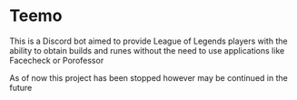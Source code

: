 # Teemo
This is a Discord bot aimed to provide League of Legends players with the ability to obtain builds and runes without the need to use applications like Facecheck or Porofessor

As of now this project has been stopped however may be continued in the future

